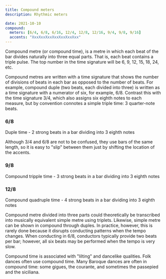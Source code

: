 ```yaml
---
title: Compound meters
description: Rhythmic meters

date: 2021-10-10
compound:
  meters: [6/4, 6/8, 6/16, 12/4, 12/8, 12/16, 9/4, 9/8, 9/16]
  accents: "XxxXxxXxxXxxXxxXxxXxx"
---
```


<beat-bars v-bind="$frontmatter.compound" />

Compound metre (or compound time), is a metre in which each beat of the bar divides naturally into three equal parts. That is, each beat contains a triple pulse. The top number in the time signature will be 6, 9, 12, 15, 18, 24, etc.

Compound metres are written with a time signature that shows the number of divisions of beats in each bar as opposed to the number of beats. For example, compound duple (two beats, each divided into three) is written as a time signature with a numerator of six, for example, 6/8. Contrast this with the time signature 3/4, which also assigns six eighth notes to each measure, but by convention connotes a simple triple time: 3 quarter-note beats.

### 6/8

Duple time - 2 strong beats in a bar dividing into 3 eighth notes

Although 3/4 and 6/8 are not to be confused, they use bars of the same length, so it is easy to "slip" between them just by shifting the location of the accents.

### 9/8

Compound tripple time - 3 strong beats in a bar dividing into 3 eighth notes

### 12/8

Compound quadruple time - 4 strong beats in a bar dividing into 3 eighth notes

Compound metre divided into three parts could theoretically be transcribed into musically equivalent simple metre using triplets. Likewise, simple metre can be shown in compound through duples. In practice, however, this is rarely done because it disrupts conducting patterns when the tempo changes. When conducting in 6/8, conductors typically provide two beats per bar; however, all six beats may be performed when the tempo is very slow.

Compound time is associated with "lilting" and dancelike qualities. Folk dances often use compound time. Many Baroque dances are often in compound time: some gigues, the courante, and sometimes the passepied and the siciliana.
